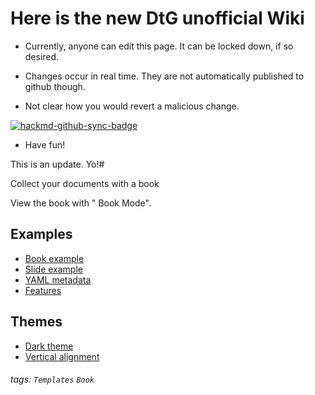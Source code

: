 # Here is the new DtG unofficial Wiki

* Currently, anyone can edit this page. It can be locked down, if so desired.

* Changes occur in real time. They are not automatically published to github though.

* Not clear how you would revert a malicious change.


[![hackmd-github-sync-badge](https://hackmd.io/AxDtVOyZRIS7S-ZXnv2dSQ/badge)](https://hackmd.io/AxDtVOyZRIS7S-ZXnv2dSQ)


* Have fun!

This is an update. Yo!#

Collect your documents with a book

View the book with "<i class="fa fa-book fa-fw"></i> Book Mode".

Examples
---
- [Book example](/s/book-example)
- [Slide example](/s/slide-example)
- [YAML metadata](/s/yaml-metadata)
- [Features](/s/features)

Themes
---
- [Dark theme](/theme-dark?both)
- [Vertical alignment](/theme-vertical-writing?both)

###### tags: `Templates` `Book`
